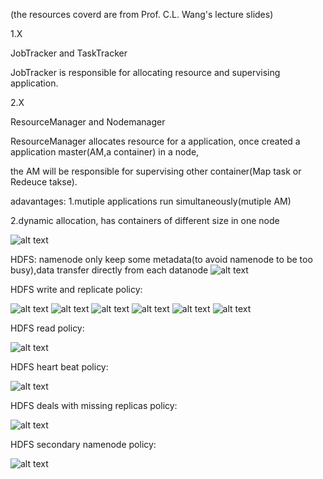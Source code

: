 (the resources coverd are from Prof. C.L. Wang's lecture slides)

1.X

JobTracker and TaskTracker

JobTracker is responsible for allocating resource and supervising application.

2.X

ResourceManager and Nodemanager

ResourceManager allocates resource for a application, once created a application master(AM,a container) in a node,

the AM will be responsible for supervising  other container(Map task or Redeuce takse).

adavantages:
1.mutiple applications run simultaneously(mutiple AM)

2.dynamic allocation, has containers of different size in one node

![alt text](https://github.com/Richardxxxxxxx/interview/blob/master/image/hadoop-version.jpeg)

HDFS:
namenode only keep some metadata(to avoid namenode to be too busy),data transfer directly from each datanode
![alt text](https://github.com/Richardxxxxxxx/interview/blob/master/image/HDFS.jpeg)

HDFS write and replicate policy:

![alt text](https://github.com/Richardxxxxxxx/interview/blob/master/image/replicate-1.jpeg)
![alt text](https://github.com/Richardxxxxxxx/interview/blob/master/image/replicate-2.jpeg)
![alt text](https://github.com/Richardxxxxxxx/interview/blob/master/image/replicate-3.jpeg)
![alt text](https://github.com/Richardxxxxxxx/interview/blob/master/image/replicate-4.jpeg)
![alt text](https://github.com/Richardxxxxxxx/interview/blob/master/image/replicate-5.jpeg)
![alt text](https://github.com/Richardxxxxxxx/interview/blob/master/image/replicate-6.jpeg)


HDFS read policy:

![alt text](https://github.com/Richardxxxxxxx/interview/blob/master/image/hdfs-read.jpeg)

HDFS heart beat policy:

![alt text](https://github.com/Richardxxxxxxx/interview/blob/master/image/hdfs-heart-beat.jpeg)

HDFS deals with missing replicas policy:

![alt text](https://github.com/Richardxxxxxxx/interview/blob/master/image/hdfs-missing-replicas.jpeg)

HDFS secondary namenode policy:

![alt text](https://github.com/Richardxxxxxxx/interview/blob/master/image/secondary-namenode.jpeg)
